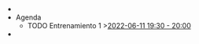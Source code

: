 -
- Agenda
	- TODO Entrenamiento 1 >[2022-06-11 19:30 - 20:00](#agenda://?start=2022-06-12T00%3A30%3A00.000Z&end=2022-06-12T01%3A00%3A00.000Z&allDay=false)
-